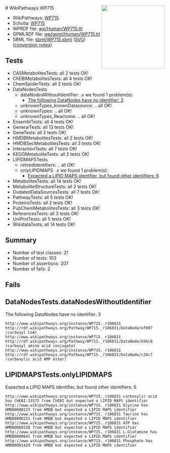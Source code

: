 <img style="float: right; width: 200px" src="../logo.png" />
# WikiPathways WP715

* WikiPathways: [WP715](https://identifiers.org/wikipathways:WP715)
* Scholia: [WP715](https://scholia.toolforge.org/wikipathways/WP715)
* WPRDF file: [wp/Human/WP715.ttl](../wp/Human/WP715.ttl)
* GPMLRDF file: [wp/gpml/Human/WP715.ttl](../wp/gpml/Human/WP715.ttl)
* SBML file: [sbml/WP715.sbml](../sbml/WP715.sbml) ([SVG](../sbml/WP715.svg)) ([conversion notes](../sbml/WP715.txt))

## Tests
* CASMetabolitesTests: all 2 tests OK!
* ChEBIMetabolitesTests: all 4 tests OK!
* ChemSpiderTests: all 2 tests OK!
* DataNodesTests
    * dataNodesWithoutIdentifier: .x we found 1 problem(s):
        * [The following DataNodes have no identifier: 3](#d2d32fa2)
    * unknownTypes_knownDatasource: .. all OK!
    * unknownTypes: .. all OK!
    * unknownTypes_Reactome: .. all OK!
* EnsemblTests: all 4 tests OK!
* GeneralTests: all 13 tests OK!
* GeneTests: all 3 tests OK!
* HMDBMetabolitesTests: all 2 tests OK!
* HMDBSecMetabolitesTests: all 3 tests OK!
* InteractionTests: all 7 tests OK!
* KEGGMetaboliteTests: all 2 tests OK!
* LIPIDMAPSTests
    * retiredIdentifiers: .. all OK!
    * onlyLIPIDMAPS: .x we found 1 problem(s):
        * [Expected a LIPID MAPS identifier, but found other identifiers: 6](#48cc60bd)
* MetabolitesTests: all 14 tests OK!
* MetaboliteStructureTests: all 2 tests OK!
* OudatedDataSourcesTests: all 7 tests OK!
* PathwayTests: all 5 tests OK!
* ProteinsTests: all 2 tests OK!
* PubChemMetabolitesTests: all 3 tests OK!
* ReferencesTests: all 3 tests OK!
* UniProtTests: all 5 tests OK!
* WikidataTests: all 14 tests OK!


## Summary

* Number of test classes: 21
* Number of tests: 103
* Number of assertions: 207
* Number of fails: 2

## Fails

<a name="d2d32fa2" />

## DataNodesTests.dataNodesWithoutIdentifier

The following DataNodes have no identifier: 3
```
http://www.wikipathways.org/instance/WP715._r106831 http://rdf.wikipathways.org/Pathway/WP715._r106831/DataNode/ef007 (carboxyl CoA)
http://www.wikipathways.org/instance/WP715._r106831 http://rdf.wikipathways.org/Pathway/WP715._r106831/DataNode/b56c0 (carboxyl amino acid conjugate)
http://www.wikipathways.org/instance/WP715._r106831 http://rdf.wikipathways.org/Pathway/WP715._r106831/DataNode/c34c7 (carboxylic acid AMP ester)
```

<a name="48cc60bd" />

## LIPIDMAPSTests.onlyLIPIDMAPS

Expected a LIPID MAPS identifier, but found other identifiers: 6
```
http://www.wikipathways.org/instance/WP715._r106831 carboxylic acid has CHEBI:33575 from ChEBI but expected a LIPID MAPS identifier
http://www.wikipathways.org/instance/WP715._r106831 Glycine has HMDB0000123 from HMDB but expected a LIPID MAPS identifier
http://www.wikipathways.org/instance/WP715._r106831 Taurine has HMDB0000251 from HMDB but expected a LIPID MAPS identifier
http://www.wikipathways.org/instance/WP715._r106831 ATP has HMDB0000538 from HMDB but expected a LIPID MAPS identifier
http://www.wikipathways.org/instance/WP715._r106831 L-Glutamine has HMDB0000641 from HMDB but expected a LIPID MAPS identifier
http://www.wikipathways.org/instance/WP715._r106831 Phosphate has HMDB0001429 from HMDB but expected a LIPID MAPS identifier
```

